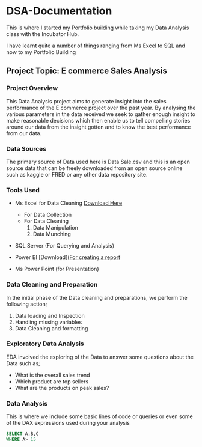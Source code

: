 # DSA-Documentation

This is where I started my Portfolio building while taking my Data Analysis class with the Incubator Hub.

I have learnt quite a number of things ranging from Ms Excel to SQL and now to my Portfolio Building

## Project Topic: E commerce Sales Analysis

### Project Overview
This Data Analysis project aims to generate insight into the sales performance of the E commerce project over the past year. By analysing the various parameters in the data received we seek to gather enough insight to make reasonable decisions which then enable us to tell compelling stories around our data from the insight gotten and to know the best performance from our data.

### Data Sources
The primary source of Data used here is Data Sale.csv and this is an open source data that can be freely downloaded from an open source online such as kaggle or FRED or any other data repository site.

### Tools Used
- Ms Excel for Data Cleaning [Download Here](https://www.microsoft.com)
  - For Data Collection
  - For Data Cleaning
    1. Data Manipulation
    2. Data Munching
      
- SQL Server (For Querying and Analysis)
- Power BI [Download]([For creating a report](https://www.microsoft.com/en-us/download/details.aspx?id=58494)
- Ms Power Point (for Presentation)

### Data Cleaning and Preparation
 
In the initial phase of the Data cleaning and preparations, we perform the following action;
1. Data loading and Inspection
2. Handling missing variables
3. Data Cleaning and formatting

### Exploratory Data Analysis
EDA involved the exploring of the Data to answer some questions about the Data such as;
- What is the overall sales trend
- Which product are top sellers
- What are the products on peak sales?

### Data Analysis
 
This is where we include some basic lines of code or queries or even some of the DAX expressions used during your analysis

```  SQL
SELECT A,B,C
WHERE A> 15

```










